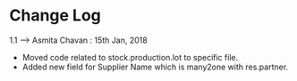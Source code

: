 # Change Log

 1.1 --> Asmita Chavan : 15th Jan, 2018
 * Moved code related to stock.production.lot to specific file.
 * Added new field for Supplier Name which is many2one with res.partner.